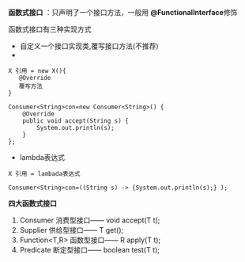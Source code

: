 **函数式接口** ：只声明了一个接口方法，一般用 **@FunctionalInterface**修饰  

函数式接口有三种实现方式  
* 自定义一个接口实现类,覆写接口方法(不推荐)
* 
```
X 引用 = new X(){
   @Override
   覆写方法
}

Consumer<String>con=new Consumer<String>() {
    @Override
    public void accept(String s) {
        System.out.println(s);
    }
};
```
* lambda表达式   
```
X 引用 = lambada表达式

Consumer<String>con=((String s) -> {System.out.println(s);} );
```


**四大函数式接口**  
1. Consumer<T> 消费型接口—— void accept(T t);
2. Supplier<T> 供给型接口—— T get();
3. Function<T,R> 函数型接口—— R apply(T t);
4. Predicate<T> 断定型接口—— boolean test(T t);